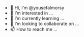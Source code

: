 - 👋 Hi, I’m @yousefalmorsy
- 👀 I’m interested in ...
- 🌱 I’m currently learning ...
- 💞️ I’m looking to collaborate on ...
- 📫 How to reach me ...

<!---
yousefalmorsy/yousefalmorsy is a ✨ special ✨ repository because its `README.md` (this file) appears on your GitHub profile.
You can click the Preview link to take a look at your changes.
--->
